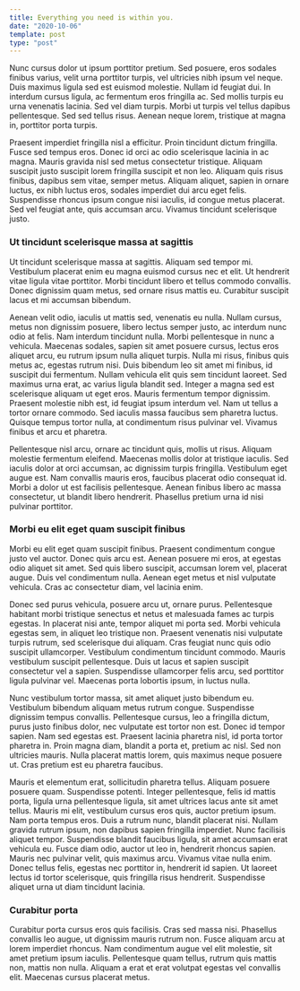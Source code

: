 ```yaml
---
title: Everything you need is within you.
date: "2020-10-06"
template: post
type: "post"
---
```


Nunc cursus dolor ut ipsum porttitor pretium. Sed posuere, eros sodales finibus varius, velit urna porttitor turpis, vel ultricies nibh ipsum vel neque. Duis maximus ligula sed est euismod molestie. Nullam id feugiat dui. In interdum cursus ligula, ac fermentum eros fringilla ac. Sed mollis turpis eu urna venenatis lacinia. Sed vel diam turpis. Morbi ut turpis vel tellus dapibus pellentesque. Sed sed tellus risus. Aenean neque lorem, tristique at magna in, porttitor porta turpis.

Praesent imperdiet fringilla nisl a efficitur. Proin tincidunt dictum fringilla. Fusce sed tempus eros. Donec id orci ac odio scelerisque lacinia in ac magna. Mauris gravida nisl sed metus consectetur tristique. Aliquam suscipit justo suscipit lorem fringilla suscipit et non leo. Aliquam quis risus finibus, dapibus sem vitae, semper metus. Aliquam aliquet, sapien in ornare luctus, ex nibh luctus eros, sodales imperdiet dui arcu eget felis. Suspendisse rhoncus ipsum congue nisi iaculis, id congue metus placerat. Sed vel feugiat ante, quis accumsan arcu. Vivamus tincidunt scelerisque justo.

### Ut tincidunt scelerisque massa at sagittis

Ut tincidunt scelerisque massa at sagittis. Aliquam sed tempor mi. Vestibulum placerat enim eu magna euismod cursus nec et elit. Ut hendrerit vitae ligula vitae porttitor. Morbi tincidunt libero et tellus commodo convallis. Donec dignissim quam metus, sed ornare risus mattis eu. Curabitur suscipit lacus et mi accumsan bibendum.

Aenean velit odio, iaculis ut mattis sed, venenatis eu nulla. Nullam cursus, metus non dignissim posuere, libero lectus semper justo, ac interdum nunc odio at felis. Nam interdum tincidunt nulla. Morbi pellentesque in nunc a vehicula. Maecenas sodales, sapien sit amet posuere cursus, lectus eros aliquet arcu, eu rutrum ipsum nulla aliquet turpis. Nulla mi risus, finibus quis metus ac, egestas rutrum nisi. Duis bibendum leo sit amet mi finibus, id suscipit dui fermentum. Nullam vehicula elit quis sem tincidunt laoreet. Sed maximus urna erat, ac varius ligula blandit sed. Integer a magna sed est scelerisque aliquam ut eget eros. Mauris fermentum tempor dignissim. Praesent molestie nibh est, id feugiat ipsum interdum vel. Nam ut tellus a tortor ornare commodo. Sed iaculis massa faucibus sem pharetra luctus. Quisque tempus tortor nulla, at condimentum risus pulvinar vel. Vivamus finibus et arcu et pharetra.

Pellentesque nisl arcu, ornare ac tincidunt quis, mollis ut risus. Aliquam molestie fermentum eleifend. Maecenas mollis dolor at tristique iaculis. Sed iaculis dolor at orci accumsan, ac dignissim turpis fringilla. Vestibulum eget augue est. Nam convallis mauris eros, faucibus placerat odio consequat id. Morbi a dolor ut est facilisis pellentesque. Aenean finibus libero ac massa consectetur, ut blandit libero hendrerit. Phasellus pretium urna id nisi pulvinar porttitor.

### Morbi eu elit eget quam suscipit finibus

Morbi eu elit eget quam suscipit finibus. Praesent condimentum congue justo vel auctor. Donec quis arcu est. Aenean posuere mi eros, at egestas odio aliquet sit amet. Sed quis libero suscipit, accumsan lorem vel, placerat augue. Duis vel condimentum nulla. Aenean eget metus et nisl vulputate vehicula. Cras ac consectetur diam, vel lacinia enim.

Donec sed purus vehicula, posuere arcu ut, ornare purus. Pellentesque habitant morbi tristique senectus et netus et malesuada fames ac turpis egestas. In placerat nisi ante, tempor aliquet mi porta sed. Morbi vehicula egestas sem, in aliquet leo tristique non. Praesent venenatis nisi vulputate turpis rutrum, sed scelerisque dui aliquam. Cras feugiat nunc quis odio suscipit ullamcorper. Vestibulum condimentum tincidunt commodo. Mauris vestibulum suscipit pellentesque. Duis ut lacus et sapien suscipit consectetur vel a sapien. Suspendisse ullamcorper felis arcu, sed porttitor ligula pulvinar vel. Maecenas porta lobortis ipsum, in luctus nulla.

Nunc vestibulum tortor massa, sit amet aliquet justo bibendum eu. Vestibulum bibendum aliquam metus rutrum congue. Suspendisse dignissim tempus convallis. Pellentesque cursus, leo a fringilla dictum, purus justo finibus dolor, nec vulputate est tortor non est. Donec id tempor sapien. Nam sed egestas est. Praesent lacinia pharetra nisl, id porta tortor pharetra in. Proin magna diam, blandit a porta et, pretium ac nisl. Sed non ultricies mauris. Nulla placerat mattis lorem, quis maximus neque posuere ut. Cras pretium est eu pharetra faucibus.

Mauris et elementum erat, sollicitudin pharetra tellus. Aliquam posuere posuere quam. Suspendisse potenti. Integer pellentesque, felis id mattis porta, ligula urna pellentesque ligula, sit amet ultrices lacus ante sit amet tellus. Mauris mi elit, vestibulum cursus eros quis, auctor pretium ipsum. Nam porta tempus eros. Duis a rutrum nunc, blandit placerat nisi. Nullam gravida rutrum ipsum, non dapibus sapien fringilla imperdiet. Nunc facilisis aliquet tempor. Suspendisse blandit faucibus ligula, sit amet accumsan erat vehicula eu. Fusce diam odio, auctor ut leo in, hendrerit rhoncus sapien. Mauris nec pulvinar velit, quis maximus arcu. Vivamus vitae nulla enim. Donec tellus felis, egestas nec porttitor in, hendrerit id sapien. Ut laoreet lectus id tortor scelerisque, quis fringilla risus hendrerit. Suspendisse aliquet urna ut diam tincidunt lacinia.

### Curabitur porta

Curabitur porta cursus eros quis facilisis. Cras sed massa nisi. Phasellus convallis leo augue, ut dignissim mauris rutrum non. Fusce aliquam arcu at lorem imperdiet rhoncus. Nam condimentum augue vel elit molestie, sit amet pretium ipsum iaculis. Pellentesque quam tellus, rutrum quis mattis non, mattis non nulla. Aliquam a erat et erat volutpat egestas vel convallis elit. Maecenas cursus placerat metus.

